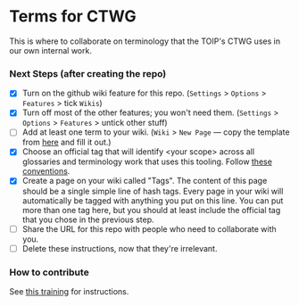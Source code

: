 # Terms for CTWG

This is where to collaborate on terminology that the TOIP's CTWG uses in our own internal work.

### Next Steps (after creating the repo)

- [X] Turn on the github wiki feature for this repo. (`Settings` &gt; `Options` &gt; `Features` &gt; tick `Wikis`)
- [X] Turn off most of the other features; you won't need them. (`Settings` &gt; `Options` &gt; `Features` &gt; untick other stuff)
- [ ] Add at least one term to your wiki. (`Wiki` &gt; `New Page` &mdash; copy the template from [here](https://github.com/trustoverip/concepts-and-terminology-wg/wiki/Term-Template) and fill it out.)
- [X] Choose an official tag that will identify &lt;your scope&gt; across all glossaries and terminology work that uses this tooling. Follow [these conventions](https://github.com/trustoverip/concepts-and-terminology-wg/blob/master/docs/hash-tags.md#predefined).
- [X] Create a page on your wiki called "Tags". The content of this page should be a single simple line of hash tags. Every page in your wiki will automatically be tagged with anything you put on this line. You can put more than one tag here, but you should at least include the official tag that you chose in the previous step.
- [ ] Share the URL for this repo with people who need to collaborate with you.
- [ ] Delete these instructions, now that they're irrelevant.

### How to contribute

See [this training](https://example.com/foo) for instructions.
